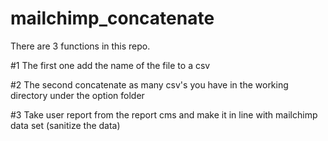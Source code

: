 # mailchimp_concatenate

There are 3 functions in this repo.

#1 The first one add the name of the file to a csv

#2 The second concatenate as many csv's you have in the working directory under the option folder

#3 Take user report from the report cms and make it in line with mailchimp data set (sanitize the data)